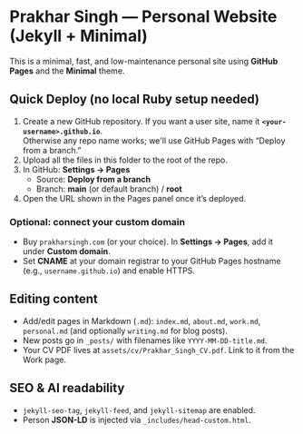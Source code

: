 # Prakhar Singh — Personal Website (Jekyll + Minimal)

This is a minimal, fast, and low-maintenance personal site using **GitHub Pages** and the **Minimal** theme.

## Quick Deploy (no local Ruby setup needed)

1. Create a new GitHub repository. If you want a user site, name it **`<your-username>.github.io`**.  
   Otherwise any repo name works; we'll use GitHub Pages with “Deploy from a branch.”
2. Upload all the files in this folder to the root of the repo.
3. In GitHub: **Settings → Pages**  
   - Source: **Deploy from a branch**  
   - Branch: **main** (or default branch) / **root**  
4. Open the URL shown in the Pages panel once it’s deployed.

### Optional: connect your custom domain
- Buy `prakharsingh.com` (or your choice). In **Settings → Pages**, add it under **Custom domain**.  
- Set **CNAME** at your domain registrar to your GitHub Pages hostname (e.g., `username.github.io`) and enable HTTPS.

## Editing content
- Add/edit pages in Markdown (`.md`): `index.md`, `about.md`, `work.md`, `personal.md` (and optionally `writing.md` for blog posts).
- New posts go in `_posts/` with filenames like `YYYY-MM-DD-title.md`.
- Your CV PDF lives at `assets/cv/Prakhar_Singh_CV.pdf`. Link to it from the Work page.

## SEO & AI readability
- `jekyll-seo-tag`, `jekyll-feed`, and `jekyll-sitemap` are enabled.
- Person **JSON-LD** is injected via `_includes/head-custom.html`.
